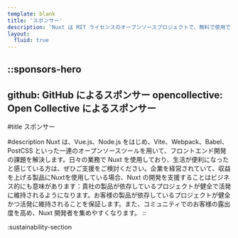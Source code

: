 ```yaml
---
template: blank
title: 'スポンサー'
description: 'Nuxt は MIT ライセンスのオープンソースプロジェクトで、無料で使用できます。しかし、適切な資金的裏付けがなければ、メンテナンスの努力は持続しません。'
layout:
  fluid: true
---
```


::sponsors-hero
---
github: GitHub によるスポンサー
opencollective: Open Collective によるスポンサー
---
#title
スポンサー

#description
Nuxt は、Vue.js、Node.js をはじめ、Vite、Webpack、Babel、PostCSS といった一連のオープンソースツールを用いて、フロントエンド開発の課題を解決します。日々の業務で Nuxt を使用しており、生活が便利になったと感じている方は、ぜひご支援をご検討ください。企業を経営されていて、収益を上げる製品にNuxtを使用している場合、Nuxt の開発を支援することはビジネス的にも意味があります：貴社の製品が依存しているプロジェクトが健全で活発に維持されるようになります。お客様の製品が依存しているプロジェクトが健全かつ活発に維持されることを保証します。また、コミュニティでのお客様の露出度を高め、Nuxt 開発者を集めやすくなります。
::

:sustainability-section
